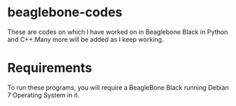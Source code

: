 # beaglebone-codes
These are codes on which I have worked on in Beaglebone Black in Python and C++.Many more will be added as I keep working.

# Requirements

To run these programs, you will require a BeagleBone Black running Debian 7 Operating System in it.
